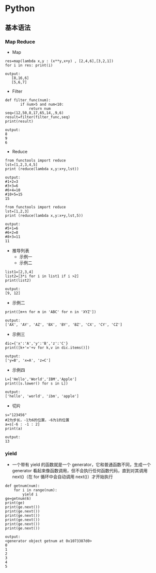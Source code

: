 # Python
## 基本语法
### Map Reduce
 * Map
 
 ```  
res=map(lambda x,y : (x**y,x+y) , [2,4,6],[3,2,1])
 for i in res: print(i)
 ```
 ```
 output:
 	[8,16,6]
 	[5,6,7]
```   
 * Filter
 
 ```
def filter_func(num):
		if num>5 and num<10:
			return num
seq=(12,50,8,17,65,14,,9,6)
result=filter(filter_func,seq)
print(result)

  ``` 

  
  ```
output:
8
9
6
  ```
 * Reduce
 
 ```
 from functools import reduce
 lst=[1,2,3,4,5]
 print (reduce(lambda x,y:x+y,lst))
 ```
 ```
 output:
 #1+2=3
 #3+3=6
 #6+4=10
 #10+5=15
 15
 
 ```
 
 
 ```
 from functools import reduce
 lst=[1,2,3]
 print (reduce(lambda x,y:x+y,lst,5))
 ```
 ```
 output:
 #5+1=6
 #6+2=8
 #8+3=11
 11
 
 ```
 * 推导列表
    * 示例一
    * 示例二
  ```
list1=[2,3,4]
list2=[3*i for i in list1 if i >2]
print(list2)
  ```
 ```
 output:
 [9, 12]
 ```
   * 示例二
 
  ```
print([m+n for m in 'ABC' for n in 'XYZ'])
  ```
 ```
 output:
['AX', 'AY', 'AZ', 'BX', 'BY', 'BZ', 'CX', 'CY', 'CZ']
 ```
 * 示例三
 
  ```
dic={'x':'A','y':'B','z':'C'}
print([k+'='+v for k,v in dic.items()])
  ```
 ```
 output:
['y=B', 'x=A', 'z=C']
 ```
 * 示例四
 
  ```
L=['Hello','World','IBM','Apple']
print([s.lower() for s in L])
  ```
 ```
 output:
['hello', 'world', 'ibm', 'apple']
 ```
 * 切片
 
 ```
s="123456"
#2为步长，-1为6的位置，-6为1的位置
a=s[-6 : -1 : 2]
print(a)
  ```
 ```
 output:
13
 ```
 
### yield
* 一个带有 yield 的函数就是一个 generator，它和普通函数不同，生成一个 generator 看起来像函数调用，但不会执行任何函数代码，直到对其调用 next()（在 for 循环中会自动调用 next()）才开始执行
 
```
def getnum(num):
    for i in range(num):
        yield i
ge=getnum(6)
print(ge)
print(ge.next())
print(ge.next())
print(ge.next())
print(ge.next())
print(ge.next())
print(ge.next())
  ```
  
 ```
 output:
<generator object getnum at 0x1073387d0>
0
1
2
3
4
5
 ```
 
 
 
 
 
 
 
 
 
 
 
 

